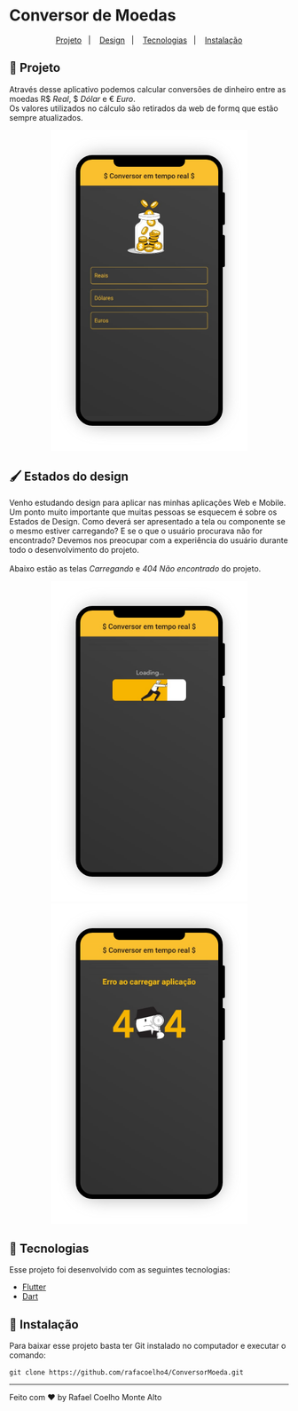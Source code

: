 # Conversor de Moedas

<p align="center">
  <a href="#-projeto">Projeto</a>&nbsp;&nbsp;&nbsp;|&nbsp;&nbsp;&nbsp;
  <a href="#-estados_do_design">Design</a>&nbsp;&nbsp;&nbsp;|&nbsp;&nbsp;&nbsp;
  <a href="#-tecnologias">Tecnologias</a>&nbsp;&nbsp;&nbsp;|&nbsp;&nbsp;&nbsp;
  <a href="#-instalação">Instalação</a>
</p>

## 📱 Projeto

Através desse aplicativo podemos calcular conversões de dinheiro entre as moedas R$ _Real_, $ _Dólar_ e € _Euro_.<br />
Os valores utilizados no cálculo são retirados da web de formq que estão sempre atualizados.

<p align="center">
  <img src="conversor_moeda/loaded_page.png" alt="Loaded Page" >
</p>

## 🖌 Estados do design

Venho estudando design para aplicar nas minhas aplicações Web e Mobile.<br />Um ponto muito importante que muitas pessoas se esquecem é sobre os Estados de Design.
Como deverá ser apresentado a tela ou componente se o mesmo estiver carregando? E se o que o usuário procurava não for encontrado? 
Devemos nos preocupar com a experiência do usuário durante todo o desenvolvimento do projeto.
<br /><br />
Abaixo estão as telas _Carregando_ e _404 Não encontrado_ do projeto.

<p align="center">
  <img src="conversor_moeda/loading_page.png" alt="Loading state" >
  <img src="conversor_moeda/not_found_page.png" alt="404 Not Found Page" >
</p>

## 🚀 Tecnologias

Esse projeto foi desenvolvido com as seguintes tecnologias:

- [Flutter](https://flutter.dev/)
- [Dart](https://dart.dev/)

## 📁 Instalação

Para baixar esse projeto basta ter Git instalado no computador e executar o comando:
```
git clone https://github.com/rafacoelho4/ConversorMoeda.git
```

---

Feito com ♥ by Rafael Coelho Monte Alto
